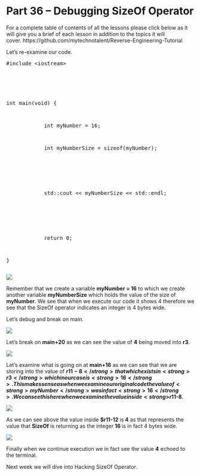 <h1>Part 36 – Debugging SizeOf Operator</h1><p>For a complete table of contents of all the lessons please click below as it will give you a brief of each lesson in addition to the topics it will cover. https://github.com/mytechnotalent/Reverse-Engineering-Tutorial</p><p>Let’s re-examine our code.</p><pre spellcheck="false">#include &lt;iostream&gt;

 

int main(void) {

            int myNumber = 16;

            int myNumberSize = sizeof(myNumber);

 

            std::cout &lt;&lt; myNumberSize &lt;&lt; std::endl;

 

            return 0;

}
</pre><div class="slate-resizable-image-embed slate-image-embed__resize-full-width"><img src="https://media-exp1.licdn.com/dms/image/C4E12AQHgptQ_VQwSZw/article-inline_image-shrink_1000_1488/0/1524823603695?e=1614211200&amp;v=beta&amp;t=JE95HGnqcS65BCLU9o0VR_kaRgDv8pkvxCd92GsjBxs"/></div><p>Remember that we create a variable <strong>myNumber = 16</strong> to which we create another variable <strong>myNumberSize</strong> which holds the value of the size of <strong>myNumber</strong>. We see that when we execute our code it shows 4 therefore we see that the SizeOf operator indicates an integer is 4 bytes wide.</p><p>Let’s debug and break on main.</p><div class="slate-resizable-image-embed slate-image-embed__resize-full-width"><img src="https://media-exp1.licdn.com/dms/image/C4E12AQEUTym-EpArug/article-inline_image-shrink_1000_1488/0/1524823663114?e=1614211200&amp;v=beta&amp;t=a-UOAx5zKYDuuidewLOUyojPbLzpbPOTtwmkTp5m1e8"/></div><p>Let’s break on <strong>main+20</strong> as we can see the value of <strong>4</strong> being moved into <strong>r3</strong>.</p><div class="slate-resizable-image-embed slate-image-embed__resize-full-width"><img src="https://media-exp1.licdn.com/dms/image/C4E12AQG3JSeuH4rvdw/article-inline_image-shrink_1000_1488/0/1524823735285?e=1614211200&amp;v=beta&amp;t=c-aAhv1tX9TMJfT7RrnP46mvWGSHfNj_wjpNi013s9k"/></div><p>Let’s examine what is going on at <strong>main+16</strong> as we can see that we are storing into the value of <strong>$r11-8</strong> that which exists in <strong>r3</strong> which in our case is <strong>16</strong>. This makes sense as when we examine our original code the value of <strong>myNumber</strong> was in fact <strong>16</strong>. We can see this here when we examine the value inside <strong>$r11-8</strong>.</p><div class="slate-resizable-image-embed slate-image-embed__resize-full-width"><img src="https://media-exp1.licdn.com/dms/image/C4E12AQHHobJZaa2g0w/article-inline_image-shrink_1000_1488/0/1524823766343?e=1614211200&amp;v=beta&amp;t=MnA-lXx0X037uMcHovipABMEDTU9qkBAFhNT-T1eo-0"/></div><p>As we can see above the value inside <strong>$r11-12</strong> is<strong> 4</strong> as that represents the value that <strong>SizeOf</strong> is returning as the integer <strong>16 </strong>is in fact 4 bytes wide.</p><div class="slate-resizable-image-embed slate-image-embed__resize-full-width"><img src="https://media-exp1.licdn.com/dms/image/C4E12AQGPlLoacEIaIQ/article-inline_image-shrink_1000_1488/0/1524823791885?e=1614211200&amp;v=beta&amp;t=oLfyQR0QByyxrlAAsBBb7fm5Bhip3qLL1y1Ecxfnzh0"/></div><p>Finally when we continue execution we in fact see the value <strong>4</strong> echoed to the terminal.</p><p>Next week we will dive into Hacking SizeOf Operator.</p>